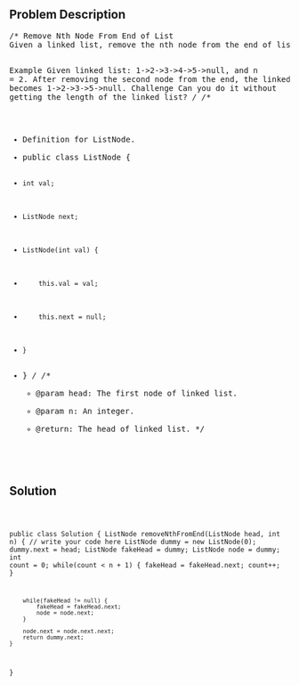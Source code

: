 <!--
<style>
  body { font-family: Arial, sans-serif; }
  .container { max-width: 100%; margin: auto; padding: 10px; }
  .comment-block { background-color: #f9f9f9; padding: 10px; border-left: 5px solid #ccc; max-width: 400px; margin: 20px auto; overflow-wrap: break-word; white-space: pre-wrap; }
  .code-block { background-color: #f4f4f4; padding: 10px; border: 1px solid #ddd; }
</style>
-->

<div class='container'>
<h2>Problem Description</h2>
<div class='comment-block'>
<pre>
/* Remove Nth Node From End of List
Given a linked list, remove the nth node from the end of list and return its head.

Example
Given linked list: 1->2->3->4->5->null, and n = 2.
After removing the second node from the end, the linked list becomes 1->2->3->5->null.
Challenge 
Can you do it without getting the length of the linked list?
*/
/**
 * Definition for ListNode.
 * public class ListNode {
 *     int val;
 *     ListNode next;
 *     ListNode(int val) {
 *         this.val = val;
 *         this.next = null;
 *     }
 * }
 */ 
    /**
     * @param head: The first node of linked list.
     * @param n: An integer.
     * @return: The head of linked list.
     */
</pre>
</div>

<h2>Solution</h2>
<div class='code-block'>
<pre><code class='language-java'>

public class Solution {
    ListNode removeNthFromEnd(ListNode head, int n) {
        // write your code here
        ListNode dummy = new ListNode(0);
        dummy.next = head;
        ListNode fakeHead = dummy;
        ListNode node = dummy;
        int count = 0;
        while(count < n + 1) {
            fakeHead = fakeHead.next;
            count++;
        }
        
        while(fakeHead != null) {
            fakeHead = fakeHead.next;
            node = node.next;
        }
        
        node.next = node.next.next;
        return dummy.next;
    }
}
</code></pre>
</div>
</div>
